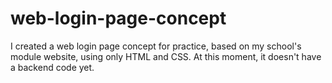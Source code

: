 # web-login-page-concept
I created a web login page concept for practice, based on  my school's module website, using only HTML and CSS. At this moment, it doesn't have a backend code yet.

